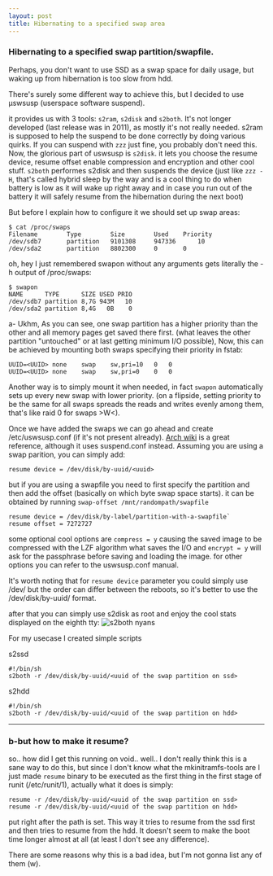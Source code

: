 ```yaml
---
layout: post
title: Hibernating to a specified swap area
--- 
```


### Hibernating to a specified swap partition/swapfile.
Perhaps, you don't want to use SSD as a swap space for daily usage, but waking up from hibernation is too slow from hdd. 

There's surely some different way to achieve this, but I decided to use µswsusp (userspace software suspend).

it provides us with 3 tools: `s2ram`, `s2disk` and `s2both`.
It's not longer developed (last release was in 2011), as mostly it's not really needed. s2ram is supposed to help the suspend to be done correctly by doing various quirks. If you can suspend with `zzz` just fine, you probably don't need this.
Now, the glorious part of uswsusp is `s2disk`. it lets you choose the resume device, resume offset enable compression and encryption and other cool stuff. 
`s2both` performes s2disk and then suspends the device (just like `zzz -H`, that's called hybrid sleep by the way and is a cool thing to do when battery is low as it will wake up right away and in case you run out of the battery it will safely resume from the hibernation during the next boot)

But before I explain how to configure it we should set up swap areas:
```
$ cat /proc/swaps
Filename		Type		Size		Used	Priority
/dev/sdb7		partition	9101308		947336		10
/dev/sda2		partition	8802300		0		0
```
oh, hey I just remembered swapon without any arguments gets literally the -h output of /proc/swaps:
```
$ swapon
NAME      TYPE      SIZE USED PRIO
/dev/sdb7 partition 8,7G 943M   10
/dev/sda2 partition 8,4G   0B    0
```

a- Ukhm,
As you can see, one swap partition has a higher priority than the other and all memory pages get saved there first. (what leaves the other partition "untouched" or at last getting minimum I/O possible), Now, this can be achieved by mounting both swaps specifying their priority in fstab:
```
UUID=<UUID>	none	swap	sw,pri=10	0	0
UUID=<UUID>	none	swap	sw,pri=0	0	0
```

Another way is to simply mount it when needed, in fact `swapon` automatically sets up every new swap with lower priority. (on a flipside, setting priority to be the same for all swaps spreads the reads and writes evenly among them, that's like raid 0 for swaps  >W<).

Once we have added the swaps we can go ahead and create /etc/uswsusp.conf (if it's not present already). [Arch wiki](https://wiki.archlinux.org/title/Uswsusp) is a great reference, although it uses suspend.conf instead.
Assuming you are using a swap parition, you can simply add:

`resume device = /dev/disk/by-uuid/<uuid>`

but if you are using a swapfile you need to first specify the partition and then add the offset (basically on which byte swap space starts). it can be obtained by running `swap-offset /mnt/randompath/swapfile`

```
resume device = /dev/disk/by-label/partition-with-a-swapfile`
resume offset = 7272727
```

some optional cool options are `compress = y` causing the saved image to be compressed with the LZF algorithm what saves the I/O and `encrypt = y` will ask for the passphrase before saving and loading the image. for other options you can refer to the uswsusp.conf manual.

It's worth noting that for `resume device` parameter you could simply use /dev/<nyaX> but the order can differ between the reboots, so it's better to use the /dev/disk/by-uuid/<uuid> format. 

after that you can simply use s2disk as root and enjoy the cool stats displayed on the eighth tty:
![s2both nyans](https://subishi.github.io/images/s2both-nyans.png)

For my usecase I created simple scripts

s2ssd
```
#!/bin/sh
s2both -r /dev/disk/by-uuid/<uuid of the swap partition on ssd>
```

s2hdd
```
#!/bin/sh
s2both -r /dev/disk/by-uuid/<uuid of the swap partition on hdd>
```
--- 


### b-but how to make it resume?
so.. how did I get this running on void.. well.. I don't really think this is a sane way to do this, but since I don't know what the mkinitramfs-tools are I just made `resume` binary to be executed as the first thing in the first stage of runit (/etc/runit/1), actually what it does is simply:
```
resume -r /dev/disk/by-uuid/<uuid of the swap partition on ssd>
resume -r /dev/disk/by-uuid/<uuid of the swap partition on hdd>
```
put right after the path is set. This way it tries to resume from the ssd first and then tries to resume from the hdd. It doesn't seem to make the boot time longer almost at all (at least I don't see any difference).

There are some reasons why this is a bad idea, but I'm not gonna list any of them (w). 